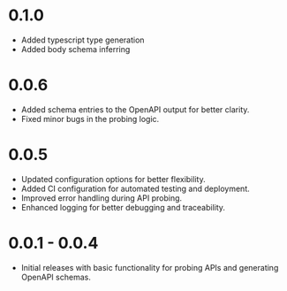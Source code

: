 # 0.1.0
- Added typescript type generation
- Added body schema inferring

# 0.0.6
- Added schema entries to the OpenAPI output for better clarity.
- Fixed minor bugs in the probing logic.

# 0.0.5
- Updated configuration options for better flexibility.
- Added CI configuration for automated testing and deployment.
- Improved error handling during API probing.
- Enhanced logging for better debugging and traceability.

# 0.0.1 - 0.0.4
- Initial releases with basic functionality for probing APIs and generating OpenAPI schemas.
